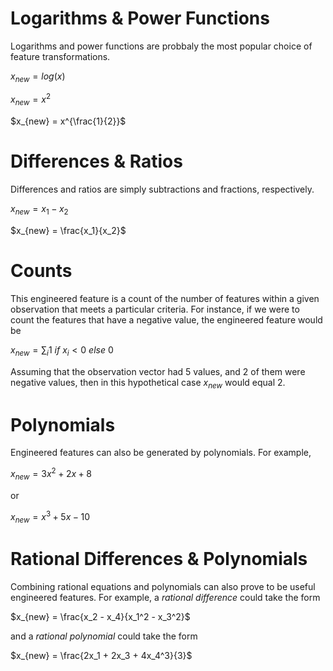 # Logarithms & Power Functions

Logarithms and power functions are probbaly the most popular choice of feature transformations.

$x_{new} = log(x)$

$x_{new} = x^2$

$x_{new} = x^{\frac{1}{2}}$

# Differences & Ratios

Differences and ratios are simply subtractions and fractions, respectively.

$x_{new} = x_1 - x_2$

$x_{new} = \frac{x_1}{x_2}$

# Counts

This engineered feature is a count of the number of features within a given observation that meets a particular criteria. For instance, if we were to count the features that have a negative value, the engineered feature would be 

$x_{new} = \sum_i 1\ if\ x_i < 0\ else\ 0$

Assuming that the observation vector had 5 values, and 2 of them were negative values, then in this hypothetical case $x_{new}$ would equal 2.

# Polynomials

Engineered features can also be generated by polynomials. For example, 

$x_{new} = 3x^2 + 2x + 8$

or

$x_{new} = x^3 + 5x - 10$

# Rational Differences & Polynomials

Combining rational equations and polynomials can also prove to be useful engineered features. For example, a _rational difference_ could take the form

$x_{new} = \frac{x_2 - x_4}{x_1^2 - x_3^2}$

and a _rational polynomial_ could take the form

$x_{new} = \frac{2x_1 + 2x_3 + 4x_4^3}{3}$
